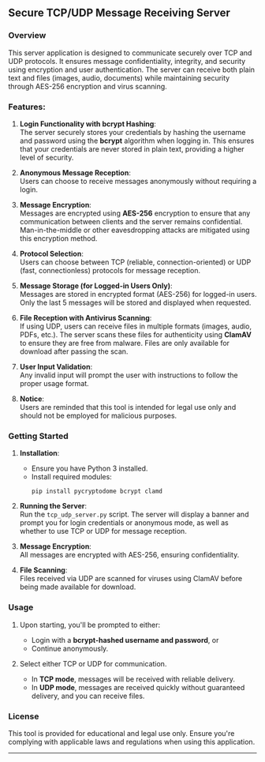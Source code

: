 ## Secure TCP/UDP Message Receiving Server

### Overview
This server application is designed to communicate securely over TCP and UDP protocols. It ensures message confidentiality, integrity, and security using encryption and user authentication. The server can receive both plain text and files (images, audio, documents) while maintaining security through AES-256 encryption and virus scanning.

### Features:
1. **Login Functionality with bcrypt Hashing**:  
   The server securely stores your credentials by hashing the username and password using the **bcrypt** algorithm when logging in. This ensures that your credentials are never stored in plain text, providing a higher level of security.
   
2. **Anonymous Message Reception**:  
   Users can choose to receive messages anonymously without requiring a login.

3. **Message Encryption**:  
   Messages are encrypted using **AES-256** encryption to ensure that any communication between clients and the server remains confidential. Man-in-the-middle or other eavesdropping attacks are mitigated using this encryption method.

4. **Protocol Selection**:  
   Users can choose between TCP (reliable, connection-oriented) or UDP (fast, connectionless) protocols for message reception.

5. **Message Storage (for Logged-in Users Only)**:  
   Messages are stored in encrypted format (AES-256) for logged-in users. Only the last 5 messages will be stored and displayed when requested.

6. **File Reception with Antivirus Scanning**:  
   If using UDP, users can receive files in multiple formats (images, audio, PDFs, etc.). The server scans these files for authenticity using **ClamAV** to ensure they are free from malware. Files are only available for download after passing the scan.

7. **User Input Validation**:  
   Any invalid input will prompt the user with instructions to follow the proper usage format.

8. **Notice**:  
   Users are reminded that this tool is intended for legal use only and should not be employed for malicious purposes.

### Getting Started

1. **Installation**:  
   - Ensure you have Python 3 installed.
   - Install required modules:
     ```
     pip install pycryptodome bcrypt clamd
     ```

2. **Running the Server**:  
   Run the `tcp_udp_server.py` script. The server will display a banner and prompt you for login credentials or anonymous mode, as well as whether to use TCP or UDP for message reception.

3. **Message Encryption**:  
   All messages are encrypted with AES-256, ensuring confidentiality.

4. **File Scanning**:  
   Files received via UDP are scanned for viruses using ClamAV before being made available for download.

### Usage

1. Upon starting, you'll be prompted to either:
   - Login with a **bcrypt-hashed username and password**, or 
   - Continue anonymously.
   
2. Select either TCP or UDP for communication.  
   - In **TCP mode**, messages will be received with reliable delivery.  
   - In **UDP mode**, messages are received quickly without guaranteed delivery, and you can receive files.

### License
This tool is provided for educational and legal use only. Ensure you're complying with applicable laws and regulations when using this application.

---

